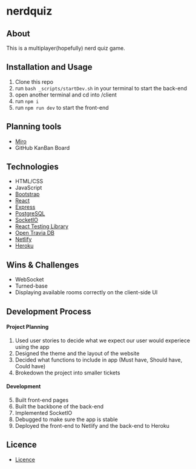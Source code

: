 # nerdquiz

## About
This is a multiplayer(hopefully) nerd quiz game. 

## Installation and Usage
1. Clone this repo
2. run ```bash _scripts/startDev.sh``` in your terminal to start the back-end
3. open another terminal and cd into /client
4. run ```npm i``` 
5. run ```npm run dev``` to start the front-end

## Planning tools
* [Miro](https://miro.com/)
* GitHub KanBan Board

## Technologies

* HTML/CSS
* JavaScript
* [Bootstrap](https://getbootstrap.com/)
* [React](https://reactjs.org/)
* [Express](https://expressjs.com/)
* [PostgreSQL](https://www.postgresql.org/)
* [SocketIO](https://socket.io/)
* [React Testing Library](https://testing-library.com/)
* [Open Travia DB](https://opentdb.com/)
* [Netlify](https://www.netlify.com/)
* [Heroku](https://www.heroku.com/)

## Wins & Challenges
* WebSocket
* Turned-base
* Displaying available rooms correctly on the client-side UI

## Development Process

#### Project Planning

1. Used user stories to decide what we expect our user would experiece using the app
2. Designed the theme and the layout of the website
3. Decided what functions to include in app (Must have, Should have, Could have)
4. Brokedown the project into smaller tickets

#### Development 
5. Built front-end pages
6. Built the backbone of the back-end
7. Implemented SocketIO
8. Debugged to make sure the app is stable
9. Deployed the front-end to Netlify and the back-end to Heroku

## Licence
* [Licence](https://opensource.org/licenses/mit-license.php)
